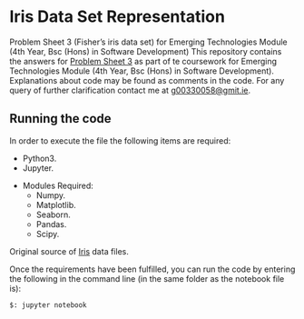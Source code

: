 # Iris Data Set Representation
Problem Sheet 3 (Fisher’s iris data set) for Emerging Technologies Module (4th Year, Bsc (Hons) in Software Development)
This repository contains the answers for [Problem Sheet 3](https://emerging-technologies.github.io/problems/jupyter.html) as part of te coursework for Emerging Technologies Module (4th Year, Bsc (Hons) in Software Development). Explanations about code may be found as comments in the code. For any query of further clarification contact me at g00330058@gmit.ie.

## Running the code

In order to execute the file the following items are required:
* Python3.
* Jupyter.
- Modules Required:
    * Numpy.
    * Matplotlib.
    * Seaborn.
    * Pandas. 
    * Scipy.

Original source of [Iris](https://osdn.net/projects/sfnet_irisdss/downloads/IRIS.csv/) data files.

Once the requirements have been fulfilled, you can run the code by entering the following in the command line (in the same folder as the notebook file is):
``` 
$: jupyter notebook
```
